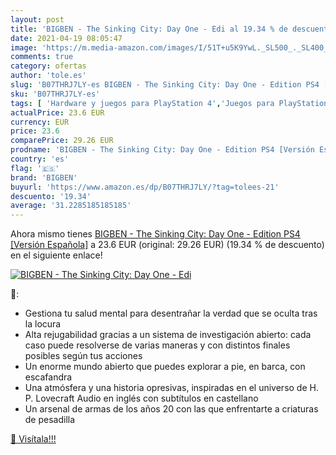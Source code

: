 ```yaml
---
layout: post
title: 'BIGBEN - The Sinking City: Day One - Edi al 19.34 % de descuento'
date: 2021-04-19 08:05:47
image: 'https://m.media-amazon.com/images/I/51T+u5K9YwL._SL500_._SL400_.jpg'
comments: true
category: ofertas
author: 'tole.es'
slug: 'B07THRJ7LY-es BIGBEN - The Sinking City: Day One - Edition PS4 [Versión...'
sku: 'B07THRJ7LY-es'
tags: [ 'Hardware y juegos para PlayStation 4','Juegos para PlayStation 4','Videojuegos','bigben','ps4', ]
actualPrice: 23.6 EUR
currency: EUR
price: 23.6
comparePrice: 29.26 EUR
prodname: 'BIGBEN - The Sinking City: Day One - Edition PS4 [Versión Española]'
country: 'es'
flag: '🇪🇸'
brand: 'BIGBEN'
buyurl: 'https://www.amazon.es/dp/B07THRJ7LY/?tag=tolees-21'
descuento: '19.34'
average: '31.2285185185185'
---
```


Ahora mismo tienes [BIGBEN - The Sinking City: Day One - Edition PS4 [Versión Española]](https://www.amazon.es/dp/B07THRJ7LY/?tag=tolees-21) a 23.6 EUR (original: 29.26 EUR) (19.34 %  de descuento) en el siguiente enlace!

[![BIGBEN - The Sinking City: Day One - Edi](https://m.media-amazon.com/images/I/51T+u5K9YwL._SL500_._SL400_.jpg)](https://www.amazon.es/dp/B07THRJ7LY/?tag=tolees-21)

🔎:

- Gestiona tu salud mental para desentrañar la verdad que se oculta tras la locura
- Alta rejugabilidad gracias a un sistema de investigación abierto: cada caso puede resolverse de varias maneras y con distintos finales posibles según tus acciones
- Un enorme mundo abierto que puedes explorar a pie, en barca, con escafandra
- Una atmósfera y una historia opresivas, inspiradas en el universo de H. P. Lovecraft Audio en inglés con subtítulos en castellano
- Un arsenal de armas de los años 20 con las que enfrentarte a criaturas de pesadilla

[🛒 Visítala!!!](https://www.amazon.es/dp/B07THRJ7LY/?tag=tolees-21)
